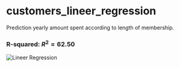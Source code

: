# customers_lineer_regression
Prediction yearly amount spent according to length of membership.

### R-squared: $R^2 = 62.50%$

![Lineer Regression](https://github.com/gurselturkeri/customers_lineer_regression/blob/main/graph.png)
